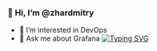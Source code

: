 ### 👋 Hi, I’m @zhardmitry
- 👀 I’m interested in DevOps
- 💬 Ask me about Grafana
[![Typing SVG](https://readme-typing-svg.herokuapp.com?color=%2336BCF7&lines=I+am+just+a+student)](https://git.io/typing-svg)
<!--

-->
